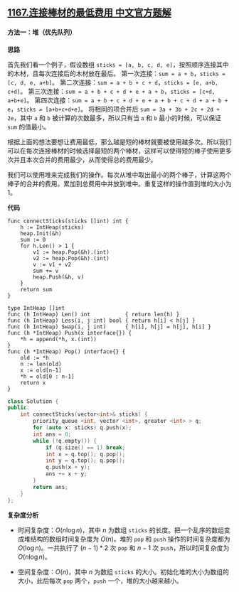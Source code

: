 ## [1167.连接棒材的最低费用 中文官方题解](https://leetcode.cn/problems/minimum-cost-to-connect-sticks/solutions/100000/lian-jie-bang-cai-de-zui-di-fei-yong-by-leetcode-s)
#### 方法一：堆（优先队列）

**思路**

首先我们看一个例子，假设数组 `sticks = [a, b, c, d, e]`，按照顺序连接其中的木材，且每次连接后的木材放在最后。
第一次连接：`sum = a + b`，`sticks = [c, d, e, a+b]`。
第二次连接：`sum = a + b + c + d`，`sticks = [e, a+b, c+d]`。
第三次连接：`sum = a + b + c + d + e + a + b`，`sticks = [c+d, a+b+e]`。
第四次连接：`sum = a + b + c + d + e + a + b + c + d + a + b + e`，`sticks = [a+b+c+d+e]`。
将相同的项合并后 `sum = 3a + 3b + 2c + 2d + 2e`，其中 `a` 和 `b` 被计算的次数最多，所以只有当 `a` 和 `b` 最小的时候，可以保证 `sum` 的值最小。

根据上面的想法要想让费用最低，那么越是短的棒材就要被使用越多次。所以我们可以在每次连接棒材的时候选择最短的两个棒材，这样可以使得短的棒子使用更多次并且本次合并的费用最少，从而使得总的费用最少。

我们可以使用堆来完成我们的操作。每次从堆中取出最小的两个棒子，计算这两个棒子的合并的费用。累加到总费用中并放到堆中。重复这样的操作直到堆的大小为 1。

**代码**

```Golang [sol1-Golang]
func connectSticks(sticks []int) int {
    h := IntHeap(sticks)
    heap.Init(&h)
    sum := 0
    for h.Len() > 1 {
        v1 := heap.Pop(&h).(int)
        v2 := heap.Pop(&h).(int)
        v := v1 + v2
        sum += v
        heap.Push(&h, v)
    }
    return sum
}

type IntHeap []int
func (h IntHeap) Len() int           { return len(h) }
func (h IntHeap) Less(i, j int) bool { return h[i] < h[j] }
func (h IntHeap) Swap(i, j int)      { h[i], h[j] = h[j], h[i] }
func (h *IntHeap) Push(x interface{}) {
    *h = append(*h, x.(int))
}
func (h *IntHeap) Pop() interface{} {
    old := *h
    n := len(old)
    x := old[n-1]
    *h = old[0 : n-1]
    return x
}
```

```cpp [sol1-cpp]
class Solution {
public:
    int connectSticks(vector<int>& sticks) {
        priority_queue <int, vector <int>, greater <int> > q;
        for (auto x: sticks) q.push(x);
        int ans = 0;
        while (!q.empty()) {
            if (q.size() == 1) break;
            int x = q.top(); q.pop();
            int y = q.top(); q.pop();
            q.push(x + y);
            ans += x + y;
        }
        return ans;
    }
};
```

**复杂度分析**

- 时间复杂度：$O(n\log n)$，其中 $n$ 为数组 `sticks` 的长度。把一个乱序的数组变成堆结构的数组时间复杂度为 $O(n)$。堆的 `pop` 和 `push` 操作的时间复杂度都为 $O(\log n)$。一共执行了 $(n-1)*2$ 次 `pop` 和 $n-1$ 次 `push`，所以时间复杂度为 $O(n\log n)$。

- 空间复杂度：$O(n)$，其中 $n$ 为数组 `sticks` 的大小。初始化堆的大小为数组的大小，此后每次 `pop` 两个，`push` 一个，堆的大小越来越小。